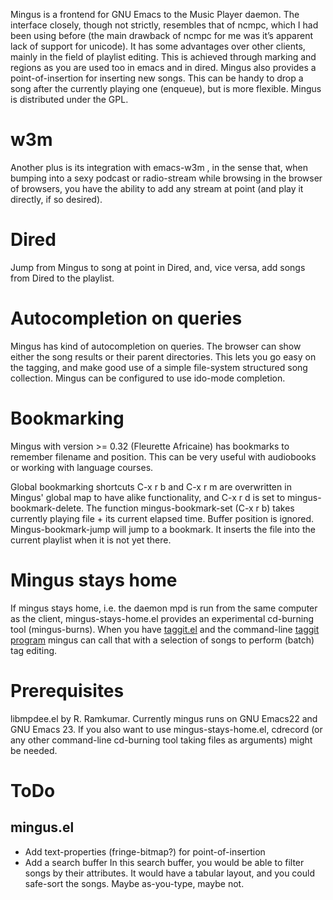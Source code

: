 Mingus is a frontend for GNU Emacs to the Music Player daemon. The
interface closely, though not strictly, resembles that of ncmpc, which
I had been using before (the main drawback of ncmpc for me was it’s
apparent lack of support for unicode). It has some advantages over
other clients, mainly in the field of playlist editing. This is
achieved through marking and regions as you are used too in emacs and
in dired. Mingus also provides a point-of-insertion for inserting new
songs. This can be handy to drop a song after the currently playing
one (enqueue), but is more flexible. Mingus is distributed under the
GPL.

w3m
===
Another plus is its integration with emacs-w3m , in the sense that,
when bumping into a sexy podcast or radio-stream while browsing in
the browser of browsers, you have the ability to add any stream at
point (and play it directly, if so desired).

Dired
=====
Jump from Mingus to song at point in Dired, and, vice versa, add songs
from Dired to the playlist.

Autocompletion on queries
=========================
Mingus has kind of autocompletion on queries. The browser can show
either the song results or their parent directories. This lets you go
easy on the tagging, and make good use of a simple file-system
structured song collection. Mingus can be configured to use ido-mode
completion.

Bookmarking
===========
Mingus with version >= 0.32 (Fleurette Africaine) has bookmarks to
remember filename and position. This can be very useful with
audiobooks or working with language courses.

Global bookmarking shortcuts C-x r b and C-x r m are overwritten in
Mingus' global map to have alike functionality, and C-x r d is set to
mingus-bookmark-delete. The function mingus-bookmark-set (C-x r b)
takes currently playing file + its current elapsed time. Buffer
position is ignored. Mingus-bookmark-jump will jump to a bookmark. It
inserts the file into the current playlist when it is not yet there.

Mingus stays home
=================
If mingus stays home, i.e. the daemon mpd is run from the same
computer as the client, mingus-stays-home.el provides an experimental
cd-burning tool (mingus-burns). When you have
[taggit.el](https://github.com/pft/elisp-assorted/blob/master/taggit.el)
and the command-line [taggit program](https://github.com/ft/taggit)
mingus can call that with a selection of songs to perform (batch) tag
editing.

Prerequisites
=============
libmpdee.el by R. Ramkumar. Currently mingus runs on GNU Emacs22 and
GNU Emacs 23. If you also want to use mingus-stays-home.el, cdrecord (or
any other command-line cd-burning tool taking files as arguments) might
be needed.

ToDo
====
mingus.el
---------
- Add text-properties (fringe-bitmap?) for point-of-insertion
- Add a search buffer In this search buffer, you would be able to
   filter songs by their attributes. It would have a tabular layout,
   and you could safe-sort the songs. Maybe as-you-type, maybe not.
